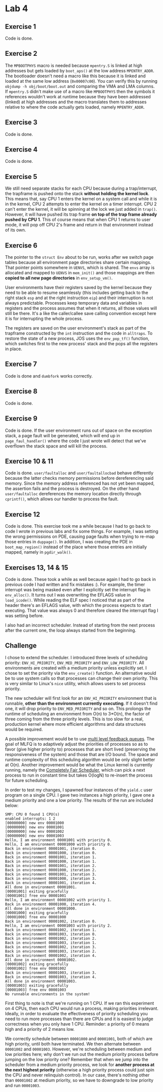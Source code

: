 # Lab 4

## Exercise 1

Code is done.

## Exercise 2

The `MPBOOTPHYS` macro is needed because `mpentry.S` is linked at high addresses but gets loaded by `boot_aps()` at the low address `MPENTRY_ADDR`. The bootloader doesn't need a macro like this because it is linked and loaded at the same low address (`0x00007c00`). You can verify this by running `objdump -h obj/boot/boot.out` and comparing the VMA and LMA columns. If `mpentry.S` didn't make use of a macro like `MPBOOTPHYS` then the symbols it references wouldn't work at runtime because they have been addressed (linked) at high addresses and the macro translates them to addresses relative to where the code actually gets loaded, namely `MPENTRY_ADDR`.

## Exercise 3

Code is done.

## Exercise 4

Code is done.

## Exercise 5

We still need separate stacks for each CPU because during a trap/interrupt, the trapframe is pushed onto the stack **without holding the kernel lock**. This means that, say CPU 1 enters the kernel on a system call and while it is in the kernel, CPU 2 attempts to enter the kernel on a timer interrupt. CPU 2 can't enter the kernel, it will be spinning at the lock we just added in `trap()`. However, it will have pushed its trap frame **on top of the trap frame already pushed by CPU 1**. This of course means that when CPU 1 returns to user mode, it will pop off CPU 2's frame and return in that environment instead of its own.

## Exercise 6

The pointer to the `struct Env` about to be run, works after we switch page tables because all environment page directories share certain mappings. That pointer points somewhere in `UENVS`, which is shared. The `envs` array is allocated and mapped to `UENVS` in `mem_init()` and those mappings are then **copied to all new page directories** in `env_setup_vm()`.

User environments have their registers saved by the kernel because they need to be able to resume seamlessly (this includes getting back to the right stack `esp` and at the right instruction `eip`) and their interruption is not always predictable. Processes keep temporary data and variables in registers and the process assumes that when it returns, all those values will still be there. It's a like the caller/callee save calling convention except here it is for interrupting the whole process.

The registers are saved on the user environment's stack as part of the trapframe constructed by the `int` instruction and the code in `alltraps`. To restore the state of a new process, JOS uses the `env_pop_tf()` function, which switches first to the new process' stack and the pops all the registers in place.

## Exercise 7

Code is done and `dumbfork` works correctly.

## Exercise 8

Code is done.

## Exercise 9

Code is done. If the user environment runs out of space on the exception stack, a page fault will be generated, which will end up in `page_faul_handler()` where the code I just wrote will detect that we've overflown the stack space and will kill the process.

## Exercise 10 & 11

Code is done. `user/faultalloc` and `user/faultallocbad` behave differently because the latter checks memory permissions before dereferencing said memory. Since the memory address referenced has not yet been mapped, the assertion fails and the process is destroyed. On the other hand `user/faultalloc` dereferences the memory location directly through `cprintf()`, which allows our handler to process the fault.

## Exercise 12

Code is done. This exercise took me a while because I had to go back to code I wrote in previous labs and fix some things. For example, I was setting the wrong permissions on PDE, causing page faults when trying to re-map those entries in `duppage()`. In addition, I was creating the PDE in `boot_map_region()` instead of the place where those entries are initially mapped, namely in `pgdir_walk()`.

## Exercises 13, 14 & 15

Code is done. These took a while as well because again I had to go back in previous code I had written and fix mistakes :). For example, the timer interrupt was being masked even after I explicitly set the interrupt flag in `env_alloc()`. It turns out I was overwriting the EFLAGS value in `load_icode()`. While reading the ELF spec I noticed that as part of the header there's an EFLAGS value, with which the process expects to start executing. That value was always 0 and therefore cleared the interrupt flag I was setting before.

I also had an incorrect scheduler. Instead of starting from the next process after the current one, the loop always started from the beginning.

## Challenge

I chose to extend the scheduler. I introduced three levels of scheduling priority: `ENV_HI_PRIORITY`, `ENV_MED_PRIORITY` and `ENV_LOW_PRIORITY`. All environments are created with a medium priority unless explicitly set. I chose to set the priority via the `env_create()` function. An alternative would be to use system calls so that processes can change their own priority. This is very similar to Linux's `nice` utility, which allows users to set process priority.

The new scheduler will first look for an `ENV_HI_PRIORITY` environment that is runnable, **other than the environment currently executing**. If it doesn't find one, it will drop priority to `ENV_MED_PRIORITY` and so on. This prolongs the runtime of scheduling an environment from O(n) to 3*O(n), the factor of three coming from the three priority levels. This is too slow for a real, production kernel where more efficient algorithms and data structures would be required.

A possible improvement would be to use [multi level feedback queues](http://pages.cs.wisc.edu/~remzi/OSTEP/cpu-sched-mlfq.pdf). The goal of MLFQ is to adaptively adjust the priorities of processes so as to favor (give higher priority to) processes that are short lived (preserving the responsiveness of the system) and those that are I/O bound. The space and runtime complexity of this scheduling algorithm would be only slight better at O(n). Another improvement would be what the Linux kernel is currently running, namely the [Completely Fair Scheduler](https://en.wikipedia.org/wiki/Completely_Fair_Scheduler), which can pick a next process to run in constant time but takes O(logN) to re-insert the process for future scheduling.

In order to test my changes, I spawned four instances of the `yield.c` user program on a single CPU. I gave two instances a high priority, I gave one a medium priority and one a low priority. The results of the run are included below:

```
SMP: CPU 0 found 1 CPU(s)
enabled interrupts: 1 2
[00000000] new env 00001000
[00000000] new env 00001001
[00000000] new env 00001002
[00000000] new env 00001003
Hello, I am environment 00001001 with priority 0.
Hello, I am environment 00001000 with priority 0.
Back in environment 00001001, iteration 0.
Back in environment 00001000, iteration 0.
Back in environment 00001001, iteration 1.
Back in environment 00001000, iteration 1.
Back in environment 00001001, iteration 2.
Back in environment 00001000, iteration 2.
Back in environment 00001001, iteration 3.
Back in environment 00001000, iteration 3.
Back in environment 00001001, iteration 4.
All done in environment 00001001.
[00001001] exiting gracefully
[00001001] free env 00001001
Hello, I am environment 00001002 with priority 1.
Back in environment 00001000, iteration 4.
All done in environment 00001000.
[00001000] exiting gracefully
[00001000] free env 00001000
Back in environment 00001002, iteration 0.
Hello, I am environment 00001003 with priority 2.
Back in environment 00001002, iteration 1.
Back in environment 00001003, iteration 0.
Back in environment 00001002, iteration 2.
Back in environment 00001003, iteration 1.
Back in environment 00001002, iteration 3.
Back in environment 00001003, iteration 2.
Back in environment 00001002, iteration 4.
All done in environment 00001002.
[00001002] exiting gracefully
[00001002] free env 00001002
Back in environment 00001003, iteration 3.
Back in environment 00001003, iteration 4.
All done in environment 00001003.
[00001003] exiting gracefully
[00001003] free env 00001003
No runnable environments in the system!
```

First thing to note is that we're running on 1 CPU. If we ran this experiment on 4 CPUs, then each CPU would run a process, making priorities irrelevant. Ideally, in order to evaluate the effectiveness of priority scheduling you need to run more processes than there are CPUs and it is easiest to judge correctness when you only have 1 CPU. Reminder: a priority of 0 means high and a priority of 2 means low.

We correctly schedule between `00001000` and `00001001`, both of which are high priority, until both have terminated. We then alternate between `00001002` and `00001003`. However, we're scheduling between medium and low priorities here; why don't we run out the medium priority process before jumping on the low priority one? Remember that when we jump into the scheduler from a medium priority process, we look for **another process at the next highest priority** (otherwise a high priority process could just spin the CPU and never relinquish control). In our case, there's nothing other than `00001002` at medium priority, so we have to downgrade to low priority and run `00001003`.

